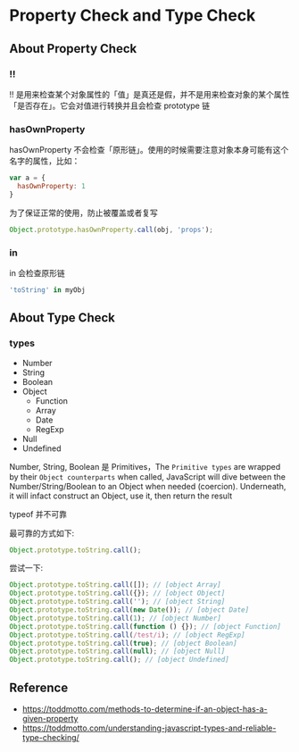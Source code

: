# Property Check and Type Check
## About Property Check
### !! 
!! 是用来检查某个对象属性的「值」是真还是假，并不是用来检查对象的某个属性「是否存在」。它会对值进行转换并且会检查 prototype 链

### hasOwnProperty
hasOwnProperty 不会检查「原形链」。使用的时候需要注意对象本身可能有这个名字的属性，比如：
```javascript
var a = {
  hasOwnProperty: 1
}
```

为了保证正常的使用，防止被覆盖或者复写
```javascript
Object.prototype.hasOwnProperty.call(obj, 'props');
```

### in 
in 会检查原形链
```javascript
'toString' in myObj
```

## About Type Check
### types
* Number
* String
* Boolean
* Object
  * Function
  * Array
  * Date
  * RegExp
* Null
* Undefined

Number, String, Boolean 是 Primitives，The `Primitive types` are wrapped by their `Object counterparts` when called, JavaScript will dive between the Number/String/Boolean to an Object when needed (coercion). Underneath, it will infact construct an Object, use it, then return the result

typeof 并不可靠

最可靠的方式如下:
```javascript
Object.prototype.toString.call();
```

尝试一下:
```javascript
Object.prototype.toString.call([]); // [object Array]
Object.prototype.toString.call({}); // [object Object]
Object.prototype.toString.call(''); // [object String]
Object.prototype.toString.call(new Date()); // [object Date]
Object.prototype.toString.call(1); // [object Number]
Object.prototype.toString.call(function () {}); // [object Function]
Object.prototype.toString.call(/test/i); // [object RegExp]
Object.prototype.toString.call(true); // [object Boolean]
Object.prototype.toString.call(null); // [object Null]
Object.prototype.toString.call(); // [object Undefined]
```

## Reference
* https://toddmotto.com/methods-to-determine-if-an-object-has-a-given-property
* https://toddmotto.com/understanding-javascript-types-and-reliable-type-checking/
